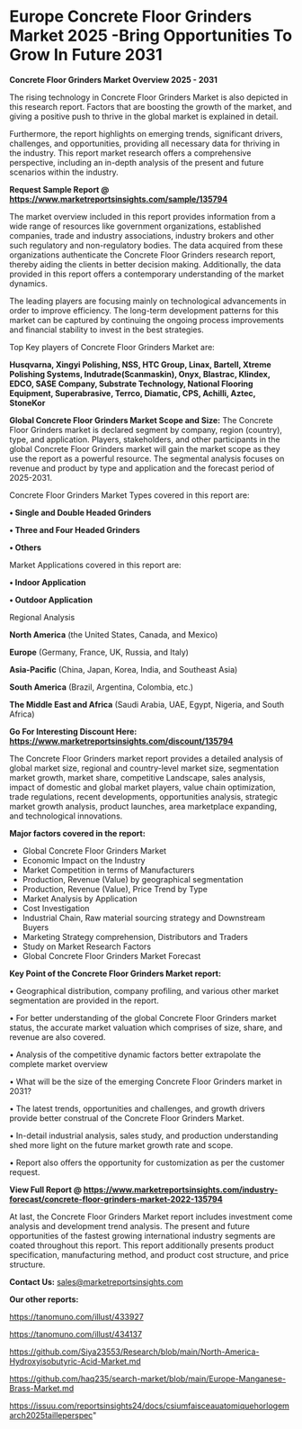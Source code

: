 # Europe Concrete Floor Grinders Market 2025 -Bring Opportunities To Grow In Future 2031

<Strong> Concrete Floor Grinders Market Overview 2025 - 2031</strong>

The rising technology in Concrete Floor Grinders Market is also depicted in this research report. Factors that are boosting the growth of the market, and giving a positive push to thrive in the global market is explained in detail.

Furthermore, the report highlights on emerging trends, significant drivers, challenges, and opportunities, providing all necessary data for thriving in the industry. This report market research offers a comprehensive perspective, including an in-depth analysis of the present and future scenarios within the industry.

<strong>Request Sample Report @ <a href=https://www.marketreportsinsights.com/sample/135794>https://www.marketreportsinsights.com/sample/135794</a></strong>

The market overview included in this report provides information from a wide range of resources like government organizations, established companies, trade and industry associations, industry brokers and other such regulatory and non-regulatory bodies. The data acquired from these organizations authenticate the Concrete Floor Grinders research report, thereby aiding the clients in better decision making. Additionally, the data provided in this report offers a contemporary understanding of the market dynamics.

The leading players are focusing mainly on technological advancements in order to improve efficiency. The long-term development patterns for this market can be captured by continuing the ongoing process improvements and financial stability to invest in the best strategies.

Top Key players of Concrete Floor Grinders Market are:

<strong>Husqvarna, Xingyi Polishing, NSS, HTC Group, Linax, Bartell, Xtreme Polishing Systems, Indutrade(Scanmaskin), Onyx, Blastrac, Klindex, EDCO, SASE Company, Substrate Technology, National Flooring Equipment, Superabrasive, Terrco, Diamatic, CPS, Achilli, Aztec, StoneKor</strong>

<strong><b>Global Concrete Floor Grinders Market Scope and Size:</b></strong>
The Concrete Floor Grinders market is declared segment by company, region (country), type, and application. Players, stakeholders, and other participants in the global Concrete Floor Grinders market will gain the market scope as they use the report as a powerful resource. The segmental analysis focuses on revenue and product by type and application and the forecast period of 2025-2031.

Concrete Floor Grinders Market Types covered in this report are:

<strong>• Single and Double Headed Grinders

• Three and Four Headed Grinders

• Others</strong>

Market Applications covered in this report are:

<strong>• Indoor Application

• Outdoor Application</strong> 

Regional Analysis

<strong>North America</strong> (the United States, Canada, and Mexico)

<strong>Europe</strong> (Germany, France, UK, Russia, and Italy)

<strong>Asia-Pacific</strong> (China, Japan, Korea, India, and Southeast Asia)

<strong>South America</strong> (Brazil, Argentina, Colombia, etc.)

<strong>The Middle East and Africa</strong> (Saudi Arabia, UAE, Egypt, Nigeria, and South Africa)

<strong>Go For Interesting Discount Here: <a href=https://www.marketreportsinsights.com/discount/135794>https://www.marketreportsinsights.com/discount/135794</a></strong>

The Concrete Floor Grinders market report provides a detailed analysis of global market size, regional and country-level market size, segmentation market growth, market share, competitive Landscape, sales analysis, impact of domestic and global market players, value chain optimization, trade regulations, recent developments, opportunities analysis, strategic market growth analysis, product launches, area marketplace expanding, and technological innovations.

<strong><b>Major factors covered in the report:</b></strong>
<ul>
  <li>Global Concrete Floor Grinders Market </li>
  <li>Economic Impact on the Industry</li>
  <li>Market Competition in terms of Manufacturers</li>
  <li>Production, Revenue (Value) by geographical segmentation</li>
  <li>Production, Revenue (Value), Price Trend by Type</li>
  <li>Market Analysis by Application</li>
  <li>Cost Investigation</li>
  <li>Industrial Chain, Raw material sourcing strategy and Downstream Buyers</li>
  <li>Marketing Strategy comprehension, Distributors and Traders</li>
  <li>Study on Market Research Factors</li>
  <li>Global Concrete Floor Grinders Market Forecast</li>
</ul>

<strong><b>Key Point of the Concrete Floor Grinders Market report:</b></strong>

• Geographical distribution, company profiling, and various other market segmentation are provided in the report.

• For better understanding of the global Concrete Floor Grinders market status, the accurate market valuation which comprises of size, share, and revenue are also covered.

• Analysis of the competitive dynamic factors better extrapolate the complete market overview

• What will be the size of the emerging Concrete Floor Grinders market in 2031?

• The latest trends, opportunities and challenges, and growth drivers provide better construal of the Concrete Floor Grinders Market.

• In-detail industrial analysis, sales study, and production understanding shed more light on the future market growth rate and scope.

• Report also offers the opportunity for customization as per the customer request.

<strong><b>View Full Report @ <a href=https://www.marketreportsinsights.com/industry-forecast/concrete-floor-grinders-market-2022-135794>https://www.marketreportsinsights.com/industry-forecast/concrete-floor-grinders-market-2022-135794</a></b></strong>


At last, the Concrete Floor Grinders Market report includes investment come analysis and development trend analysis. The present and future opportunities of the fastest growing international industry segments are coated throughout this report. This report additionally presents product specification, manufacturing method, and product cost structure, and price structure.

<strong>Contact Us:</strong>
sales@marketreportsinsights.com

<strong>Our other reports:</strong>

<a href=https://tanomuno.com/illust/433927>https://tanomuno.com/illust/433927</a>

<a href=https://tanomuno.com/illust/434137>https://tanomuno.com/illust/434137</a>

<a href=https://github.com/Siya23553/Research/blob/main/North-America-Hydroxyisobutyric-Acid-Market.md>https://github.com/Siya23553/Research/blob/main/North-America-Hydroxyisobutyric-Acid-Market.md</a>

<a href=https://github.com/haq235/search-market/blob/main/Europe-Manganese-Brass-Market.md>https://github.com/haq235/search-market/blob/main/Europe-Manganese-Brass-Market.md</a>

<a href=https://issuu.com/reportsinsights24/docs/csiumfaisceauatomiquehorlogemarch2025tailleperspec>https://issuu.com/reportsinsights24/docs/csiumfaisceauatomiquehorlogemarch2025tailleperspec</a>"
